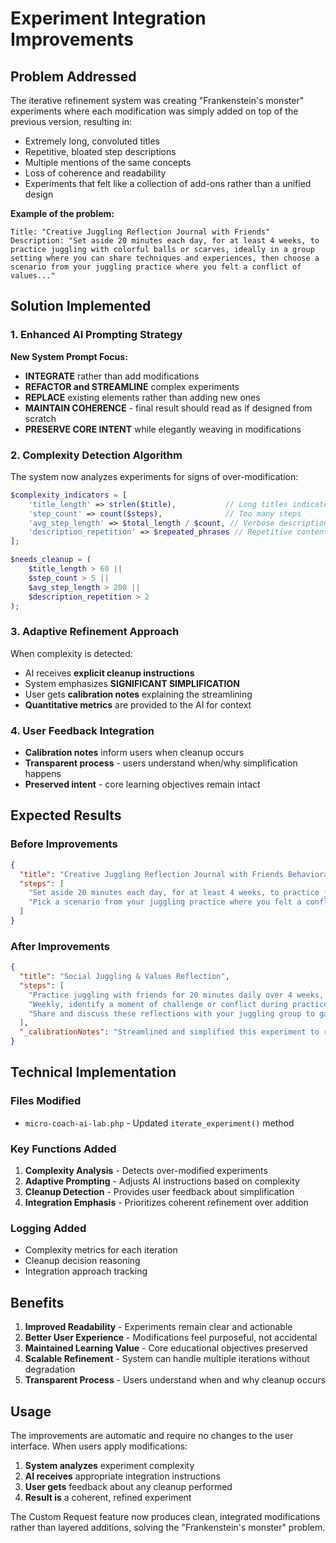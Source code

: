 # Experiment Integration Improvements

## Problem Addressed

The iterative refinement system was creating "Frankenstein's monster" experiments where each modification was simply added on top of the previous version, resulting in:

- Extremely long, convoluted titles
- Repetitive, bloated step descriptions
- Multiple mentions of the same concepts
- Loss of coherence and readability
- Experiments that felt like a collection of add-ons rather than a unified design

**Example of the problem:**
```
Title: "Creative Juggling Reflection Journal with Friends"
Description: "Set aside 20 minutes each day, for at least 4 weeks, to practice juggling with colorful balls or scarves, ideally in a group setting where you can share techniques and experiences, then choose a scenario from your juggling practice where you felt a conflict of values..."
```

## Solution Implemented

### 1. Enhanced AI Prompting Strategy

**New System Prompt Focus:**
- **INTEGRATE** rather than add modifications
- **REFACTOR and STREAMLINE** complex experiments  
- **REPLACE** existing elements rather than adding new ones
- **MAINTAIN COHERENCE** - final result should read as if designed from scratch
- **PRESERVE CORE INTENT** while elegantly weaving in modifications

### 2. Complexity Detection Algorithm

The system now analyzes experiments for signs of over-modification:

```php
$complexity_indicators = [
    'title_length' => strlen($title),           // Long titles indicate multiple mods
    'step_count' => count($steps),              // Too many steps
    'avg_step_length' => $total_length / $count, // Verbose descriptions
    'description_repetition' => $repeated_phrases // Repetitive content
];

$needs_cleanup = (
    $title_length > 60 ||
    $step_count > 5 ||
    $avg_step_length > 200 ||
    $description_repetition > 2
);
```

### 3. Adaptive Refinement Approach

When complexity is detected:
- AI receives **explicit cleanup instructions**
- System emphasizes **SIGNIFICANT SIMPLIFICATION**
- User gets **calibration notes** explaining the streamlining
- **Quantitative metrics** are provided to the AI for context

### 4. User Feedback Integration

- **Calibration notes** inform users when cleanup occurs
- **Transparent process** - users understand when/why simplification happens
- **Preserved intent** - core learning objectives remain intact

## Expected Results

### Before Improvements
```json
{
  "title": "Creative Juggling Reflection Journal with Friends Behavioral Psychology Analysis",
  "steps": [
    "Set aside 20 minutes each day, for at least 4 weeks, to practice juggling with colorful balls or scarves, ideally in a group setting where you can share techniques and experiences, incorporating behavioral psychology concepts.",
    "Pick a scenario from your juggling practice where you felt a conflict of values and illustrate it as a short story, sharing these with friends while analyzing behavioral motivations behind the actions taken using complex if-then logic expressed poetically."
  ]
}
```

### After Improvements
```json
{
  "title": "Social Juggling & Values Reflection",
  "steps": [
    "Practice juggling with friends for 20 minutes daily over 4 weeks, focusing on collaborative learning and technique sharing.",
    "Weekly, identify a moment of challenge or conflict during practice and create a short creative piece (story, comic, or poem) that explores the values at play.",
    "Share and discuss these reflections with your juggling group to gain diverse perspectives on behavioral motivations and decision-making patterns."
  ],
  "_calibrationNotes": "Streamlined and simplified this experiment to remove redundancy from previous modifications while integrating your requested change."
}
```

## Technical Implementation

### Files Modified
- `micro-coach-ai-lab.php` - Updated `iterate_experiment()` method

### Key Functions Added
1. **Complexity Analysis** - Detects over-modified experiments
2. **Adaptive Prompting** - Adjusts AI instructions based on complexity
3. **Cleanup Detection** - Provides user feedback about simplification
4. **Integration Emphasis** - Prioritizes coherent refinement over addition

### Logging Added
- Complexity metrics for each iteration
- Cleanup decision reasoning
- Integration approach tracking

## Benefits

1. **Improved Readability** - Experiments remain clear and actionable
2. **Better User Experience** - Modifications feel purposeful, not accidental
3. **Maintained Learning Value** - Core educational objectives preserved
4. **Scalable Refinement** - System can handle multiple iterations without degradation
5. **Transparent Process** - Users understand when and why cleanup occurs

## Usage

The improvements are automatic and require no changes to the user interface. When users apply modifications:

1. **System analyzes** experiment complexity
2. **AI receives** appropriate integration instructions  
3. **User gets** feedback about any cleanup performed
4. **Result is** a coherent, refined experiment

The Custom Request feature now produces clean, integrated modifications rather than layered additions, solving the "Frankenstein's monster" problem.